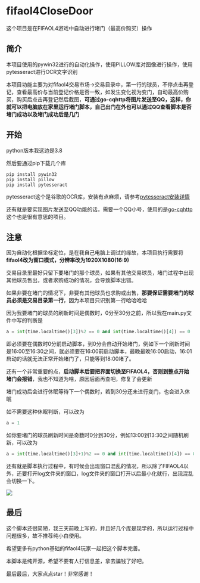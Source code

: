 # fifaol4CloseDoor

这个项目是在FIFAOL4游戏中自动进行堵门（最高价购买）操作

## 简介

本项目使用的pywin32进行的自动化操作，使用PILLOW库对图像进行操作，使用pytesseract进行OCR文字识别

本项目功能主要为对fifaol4<kbd>交易市场</kbd>-><kbd>交易目录</kbd>中，第一行的球员，不停点击<kbd>再登记</kbd>，查看最高价与当前登记价格是否一致，如发生变化视为变门，自动最高价购买，购买后点击再登记然后截图，**可通过go-cqhttp将图片发送至QQ，这样，你就可以把电脑放在家里运行堵门脚本，自己出门在外也可以通过QQ查看脚本是否堵门成功以及堵门成功后是几门**

## 开始

python版本我这边是3.8

然后要通过pip下载几个库

``` shell
pip install pywin32
pip install pillow
pip install pytesseract
```

pytesseract这个是谷歌的OCR库，安装有点麻烦，请参考[pytesseract安装详情](https://my.oschina.net/u/4321737/blog/3529887?hmsr=kaifa_aladdin)

还有就是要实现图片发送至QQ功能的话，需要一个QQ小号，使用的是[go-cqhttp](https://docs.go-cqhttp.org/)这个也是很有意思的项目。

## 注意

因为自动化根据坐标定位，是在我自己电脑上调试的缘故，本项目执行需要将**fifaol4改为窗口模式，分辨率改为1920X1080(16:9)**

交易目录里最好只留下要堵门的那个球员，如果有其他交易球员，堵门过程中出现其他球员售出，或者求购成功的情况，会导致脚本出错。

如果非要在堵门的情况下，非要有其他球员也求购或出售，**那要保证需要堵门的球员必须是交易目录第一行**，因为本项目只识别第一行哈哈哈哈

因为我要堵门的球员的刷新时间是偶数时，0分至30分之前，所以我在main.py文件中写的判断是

``` python
a = int(time.localtime()[3])%2 == 0 and int(time.localtime()[4]) == 0
```

即必须要在偶数时0分前启动脚本，到0分会自动开始堵门，例如下一个刷新时间是16:00至16:30之间，就必须要在16:00前启动脚本，最晚最晚16:00启动，16:01启动的话就无法正常开始堵门了，只能等到18:00堵了。

还有一个非常重要的点，**启动脚本后要把界面切换至FIFAOL4，否则到整点开始堵门会报错**，我也不知道为啥，原因后面再查吧，修复了会更新

堵门成功后会进行休眠等待下一个偶数时，若到30分还未进行变门，也会进入休眠

如不需要这种休眠判断，可以改为

``` python
a = 1
```

如你要堵门的球员刷新时间是奇数时0分到30分，例如13:00到13:30之间随机刷新，可以改为

``` python
a = int(time.localtime()[3]+1)%2 == 0 and int(time.localtime()[4]) == 0
```

还有就是脚本执行过程中，有时候会出现窗口混乱的情况，所以除了FIFAOL4以外，还要打开log文件夹的窗口，log文件夹的窗口打开以后最小化就行，出现混乱会切换一下。

![](https://raw.githubusercontent.com/NovacaineT/fifaol4CloseDoor/main/temp/md-1.jpg)

## 最后

这个脚本还很简陋，我三天前晚上写的，并且好几个库是现学的，所以运行过程中问题很多，故不推荐纯小白使用。

希望更多有python基础的fifaol4玩家一起把这个脚本完善。

本脚本是纯开源，希望不要有人打信息差，拿去骗钱了好吧。

最后最后，大家点点star！非常感谢！